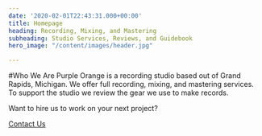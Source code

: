 ```yaml
---
date: '2020-02-01T22:43:31.000+00:00'
title: Homepage
heading: Recording, Mixing, and Mastering
subheading: Studio Services, Reviews, and Guidebook
hero_image: "/content/images/header.jpg"

---
```

#Who We Are
Purple Orange is a recording studio based out of Grand Rapids, Michigan. We offer full recording, mixing, and mastering services. To support the studio we review the gear we use to make records.

Want to hire us to work on your next project?

[Contact Us](/about-us)